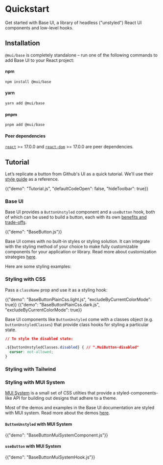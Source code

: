 # Quickstart

<p class="description">Get started with Base UI, a library of headless ("unstyled") React UI components and low-level hooks.</p>

## Installation

`@mui/base` is completely standalone – run one of the following commands to add Base UI to your React project:

#### npm

```sh
npm install @mui/base
```

#### yarn

```sh
yarn add @mui/base
```

#### pnpm

```sh
pnpm add @mui/base
```

#### Peer dependencies

<!-- #react-peer-version -->

[`react`](https://www.npmjs.com/package/react) >= 17.0.0 and [`react-dom`](https://www.npmjs.com/package/react-dom) >= 17.0.0 are peer dependencies.

## Tutorial

Let’s replicate a button from Github's UI as a quick tutorial. We'll use their [style guide](https://primer.style) as a reference.

{{"demo": "Tutorial.js", "defaultCodeOpen": false, "hideToolbar": true}}

### Base UI

Base UI provides a `ButtonUnstyled` component and a `useButton` hook, both of which can be used to build a button, each with its own [benefits and trade-offs](/base/getting-started/usage/#components-vs-hooks).

{{"demo": "BaseButton.js"}}

Base UI comes with no built-in styles or styling solution. It can integrate with the styling method of your choice to make fully customizable components for your application or library. Read more about customization strategies [here](/base/getting-started/customization/).

Here are some styling examples:

### Styling with CSS

Pass a `className` prop and use it as a styling hook:

{{"demo": "BaseButtonPlainCss.light.js", "excludeByCurrentColorMode": true}}
{{"demo": "BaseButtonPlainCss.dark.js", "excludeByCurrentColorMode": true}}

Base UI components like `ButtonUnstyled` come with a classes object (e.g. `buttonUnstyledClasses`) that provide class hooks for styling a particular state.

```css
// To style the disabled state:

.${buttonUnstyledClasses.disabled} { // ".MuiButton-disabled"
  cursor: not-allowed;
}
```

### Styling with Tailwind

### Styling with MUI System

[MUI System](/system/getting-started/overview/) is a small set of CSS utilties that provide a styled-components-like API for building out designs that adhere to a theme.

Most of the demos and examples in the Base UI documentation are styled with MUI system. Read more about the demos [here](/base/getting-started/overview/).

#### `ButtonUnstyled` with MUI System

{{"demo": "BaseButtonMuiSystemComponent.js"}}

#### `useButton` with MUI System

{{"demo": "BaseButtonMuiSystemHook.js"}}
